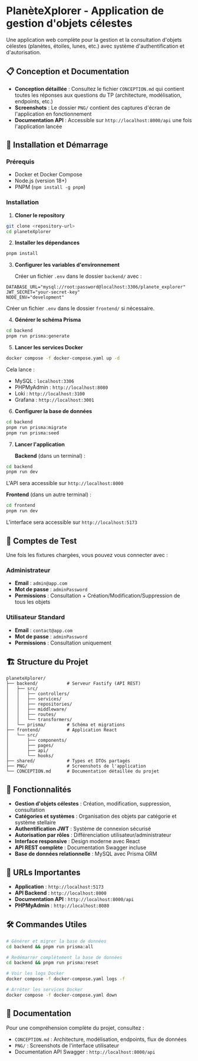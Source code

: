 # PlanèteXplorer - Application de gestion d'objets célestes

Une application web complète pour la gestion et la consultation d'objets célestes (planètes, étoiles, lunes, etc.) avec système d'authentification et d'autorisation.

## 📋 Conception et Documentation

- **Conception détaillée** : Consultez le fichier `CONCEPTION.md` qui contient toutes les réponses aux questions du TP (architecture, modélisation, endpoints, etc.)
- **Screenshots** : Le dossier `PNG/` contient des captures d'écran de l'application en fonctionnement
- **Documentation API** : Accessible sur `http://localhost:8000/api` une fois l'application lancée

## 🚀 Installation et Démarrage

### Prérequis

- Docker et Docker Compose
- Node.js (version 18+)
- PNPM (`npm install -g pnpm`)

### Installation

1. **Cloner le repository**
```bash
git clone <repository-url>
cd planeteXplorer
```

2. **Installer les dépendances**
```bash
pnpm install
```

3. **Configurer les variables d'environnement**
   
   Créer un fichier `.env` dans le dossier `backend/` avec :
```env
DATABASE_URL="mysql://root:password@localhost:3306/planete_explorer"
JWT_SECRET="your-secret-key"
NODE_ENV="development"
```

   Créer un fichier `.env` dans le dossier `frontend/` si nécessaire.

4. **Générer le schéma Prisma**
```bash
cd backend
pnpm run prisma:generate
```

5. **Lancer les services Docker**
```bash
docker compose -f docker-compose.yaml up -d
```

   Cela lance :
   - MySQL : `localhost:3306`
   - PHPMyAdmin : `http://localhost:8080`
   - Loki : `http://localhost:3100`
   - Grafana : `http://localhost:3001`

6. **Configurer la base de données**
```bash
cd backend
pnpm run prisma:migrate
pnpm run prisma:seed
```

7. **Lancer l'application**

   **Backend** (dans un terminal) :
```bash
cd backend
pnpm run dev
```
   L'API sera accessible sur `http://localhost:8000`

   **Frontend** (dans un autre terminal) :
```bash
cd frontend
pnpm run dev
```
   L'interface sera accessible sur `http://localhost:5173`

## 🔐 Comptes de Test

Une fois les fixtures chargées, vous pouvez vous connecter avec :

### Administrateur
- **Email** : `admin@app.com`
- **Mot de passe** : `adminPassword`
- **Permissions** : Consultation + Création/Modification/Suppression de tous les objets

### Utilisateur Standard
- **Email** : `contact@app.com`
- **Mot de passe** : `adminPassword`
- **Permissions** : Consultation uniquement

## 🏗️ Structure du Projet

```
planeteXplorer/
├── backend/           # Serveur Fastify (API REST)
│   ├── src/
│   │   ├── controllers/
│   │   ├── services/
│   │   ├── repositories/
│   │   ├── middleware/
│   │   ├── routes/
│   │   └── transformers/
│   └── prisma/        # Schéma et migrations
├── frontend/          # Application React
│   └── src/
│       ├── components/
│       ├── pages/
│       ├── api/
│       └── hooks/
├── shared/            # Types et DTOs partagés
├── PNG/               # Screenshots de l'application
└── CONCEPTION.md      # Documentation détaillée du projet
```

## 🌟 Fonctionnalités

- **Gestion d'objets célestes** : Création, modification, suppression, consultation
- **Catégories et systèmes** : Organisation des objets par catégorie et système stellaire
- **Authentification JWT** : Système de connexion sécurisé
- **Autorisation par rôles** : Différenciation utilisateur/administrateur
- **Interface responsive** : Design moderne avec React
- **API REST complète** : Documentation Swagger incluse
- **Base de données relationnelle** : MySQL avec Prisma ORM

## 🔗 URLs Importantes

- **Application** : `http://localhost:5173`
- **API Backend** : `http://localhost:8000`
- **Documentation API** : `http://localhost:8000/api`
- **PHPMyAdmin** : `http://localhost:8080`

## 🛠️ Commandes Utiles

```bash
# Générer et migrer la base de données
cd backend && pnpm run prisma:all

# Redémarrer complètement la base de données
cd backend && pnpm run prisma:reset

# Voir les logs Docker
docker compose -f docker-compose.yaml logs -f

# Arrêter les services Docker
docker compose -f docker-compose.yaml down
```

## 📖 Documentation

Pour une compréhension complète du projet, consultez :
- `CONCEPTION.md` : Architecture, modélisation, endpoints, flux de données
- `PNG/` : Screenshots de l'interface utilisateur
- Documentation API Swagger : `http://localhost:8000/api`